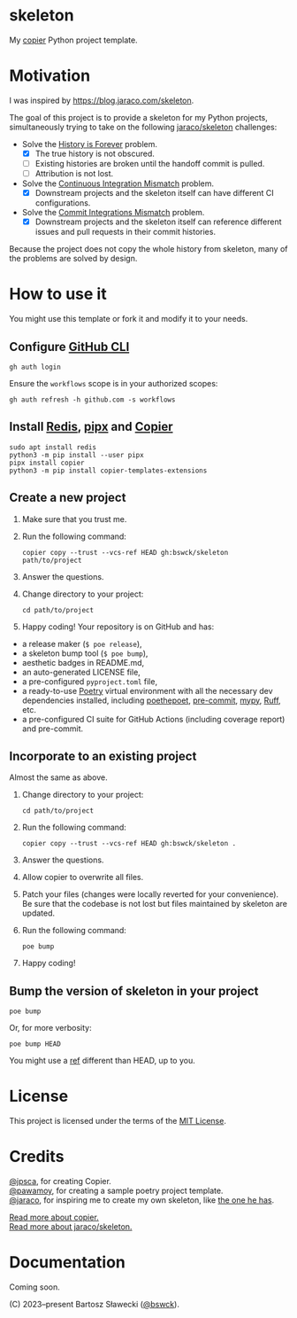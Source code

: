 # skeleton
My [copier](https://github.com/copier-org/copier) Python project template.

# Motivation
I was inspired by https://blog.jaraco.com/skeleton.

The goal of this project is to provide a skeleton for my Python projects,
simultaneously trying to take on the following [jaraco/skeleton](https://github.com/jaraco/skeleton) challenges:
- Solve the [History is Forever](https://blog.jaraco.com/skeleton/#history-is-forever) problem.
  - [x] The true history is not obscured.
  - [ ] Existing histories are broken until the handoff commit is pulled.
  - [ ] Attribution is not lost.
- Solve the [Continuous Integration Mismatch](https://blog.jaraco.com/skeleton/#continuous-integration-mismatch) problem.
  - [x] Downstream projects and the skeleton itself can have different CI configurations.
- Solve the [Commit Integrations Mismatch](https://blog.jaraco.com/skeleton/#commit-integrations-mismatch) problem.
  - [x] Downstream projects and the skeleton itself can reference different issues and pull requests in their commit histories.

Because the project does not copy the whole history from skeleton, many of the problems are solved by design.

# How to use it
You might use this template or fork it and modify it to your needs.

## Configure [GitHub CLI](https://cli.github.com/)
    gh auth login
Ensure the `workflows` scope is in your authorized scopes:

    gh auth refresh -h github.com -s workflows

## Install [Redis](https://github.com/redis/redis), [pipx](https://github.com/pypa/pipx) and [Copier](https://github.com/copier-org/copier)

    sudo apt install redis
    python3 -m pip install --user pipx
    pipx install copier
    python3 -m pip install copier-templates-extensions

## Create a new project
1. Make sure that you trust me.
2. Run the following command:

       copier copy --trust --vcs-ref HEAD gh:bswck/skeleton path/to/project

3. Answer the questions.
4. Change directory to your project:

       cd path/to/project

5. Happy coding!
Your repository is on GitHub and has:
- a release maker (`$ poe release`),
- a skeleton bump tool (`$ poe bump`),
- aesthetic badges in README.md,
- an auto-generated LICENSE file,
- a pre-configured `pyproject.toml` file,
- a ready-to-use [Poetry](https://python-poetry.org/) virtual environment with all the necessary dev dependencies installed, including [poethepoet](https://github.com/nat-n/poethepoet/#readme), [pre-commit](https://pre-commit.com/),
[mypy](https://github.com/python/mypy#readme), [Ruff](https://github.com/astral-sh/ruff#readme), etc.
- a pre-configured CI suite for GitHub Actions (including coverage report) and pre-commit.

## Incorporate to an existing project
Almost the same as above.

1. Change directory to your project:

       cd path/to/project

2. Run the following command:

       copier copy --trust --vcs-ref HEAD gh:bswck/skeleton .

3. Answer the questions.
4. Allow copier to overwrite all files.
5. Patch your files (changes were locally reverted for your convenience).
   Be sure that the codebase is not lost but files maintained by skeleton are updated.
6. Run the following command:

       poe bump

7. Happy coding!


## Bump the version of skeleton in your project

    poe bump

Or, for more verbosity:

    poe bump HEAD

You might use a [ref](https://www.atlassian.com/git/tutorials/refs-and-the-reflog) different than HEAD, up to you.

# License
This project is licensed under the terms of the [MIT License](/LICENSE).

# Credits
[@jpsca](https://github.com/jpsca), for creating Copier.</br>
[@pawamoy](https://github.com/pawamoy), for creating a sample poetry project template.<br/>
[@jaraco](https://github.com/jaraco), for inspiring me to create my own skeleton, like [the one he has](https://github.com/jaraco/skeleton).

[Read more about copier.](https://copier.readthedocs.io/en/stable/)<br/>
[Read more about jaraco/skeleton.](https://blog.jaraco.com/skeleton)

# Documentation
Coming soon.


(C) 2023–present Bartosz Sławecki ([@bswck](https://github.com/bswck)).
